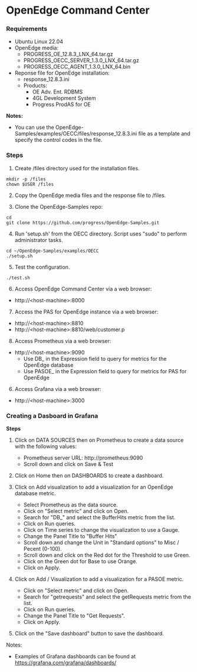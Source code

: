 # OpenEdge Command Center #

### Requirements 
* Ubuntu Linux 22.04
* OpenEdge media:
    * PROGRESS_OE_12.8.3_LNX_64.tar.gz
    * PROGRESS_OECC_SERVER_1.3.0_LNX_64.tar.gz
    * PROGRESS_OECC_AGENT_1.3.0_LNX_64.bin
* Reponse file for OpenEdge installation:
    * response_12.8.3.ini
    * Products:
        * OE Adv. Ent. RDBMS
        * 4GL Development System
        * Progress ProdAS for OE

**Notes:**
* You can use the OpenEdge-Samples/examples/OECC/files/response_12.8.3.ini file as a template and specify the control codes in the file.

### Steps
1. Create /files directory used for the installation files.
~~~
mkdir -p /files
chown $USER /files
~~~

2. Copy the OpenEdge media files and the response file to /files.

3. Clone the OpenEdge-Samples repo:
~~~
cd
git clone https://github.com/progress/OpenEdge-Samples.git
~~~

4. Run 'setup.sh' from the OECC directory. Script uses "sudo" to perform administrator tasks.
~~~
cd ~/OpenEdge-Samples/examples/OECC
./setup.sh
~~~

5. Test the configuration.
~~~
./test.sh
~~~

6. Access OpenEdge Command Center via a web browser:
* http://&lt;host-machine&gt;:8000

7. Access the PAS for OpenEdge instance via a web browser:
* http://&lt;host-machine&gt;:8810
* http://&lt;host-machine&gt;:8810/web/customer.p

8. Access Prometheus via a web browser:
* http://&lt;host-machine&gt;:9090
    * Use DB_ in the Expression field to query for metrics for the OpenEdge database
    * Use PASOE_ in the Expression field to query for metrics for PAS for OpenEdge

6. Access Grafana via a web browser:
* http://&lt;host-machine&gt;:3000


### Creating a Dasboard in Grafana

**Steps**

1. Click on DATA SOURCES then on Prometheus to create a data source with the following values:
    * Prometheus server URL: http://prometheus:9090
    * Scroll down and click on Save & Test

2. Click on Home then on DASHBOARDS to create a dashboard.
3. Click on Add visualization to add a visualization for an OpenEdge database metric.
    * Select Prometheus as the data source.
    * Click on "Select metric" and click on Open.
    * Search for "DB_" and select the BufferHits metric from the list.
    * Click on Run queries.
    * Click on Time series to change the visualization to use a Gauge.
    * Change the Panel Title to "Buffer Hits"
    * Scroll down and change the Unit in "Standard options" to Misc / Pecent (0-100).
    * Scroll down and click on the Red dot for the Threshold to use Green.
    * Click on the Green dot for Base to use Orange.
    * Click on Apply.
4. Click on Add / Visualization to add a visualization for a PASOE metric.
    * Click on "Select metric" and click on Open.
    * Search for "getrequests" and select the getRequests metric from the list.
    * Click on Run queries.
    * Change the Panel Title to "Get Requests".
    * Click on Apply.
5. Click on the "Save dashboard" button to save the dashboard.

Notes:
* Examples of Grafana dashboards can be found at https://grafana.com/grafana/dashboards/
